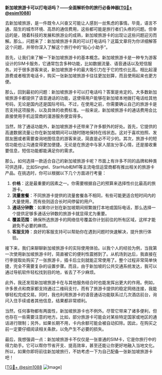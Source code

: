 **新加坡旅游卡可以打电话吗？——全面解析你的旅行必备神器[[TG💪+ @esim1088](https://t.me/s/esim1088)]**

去新加坡旅游，是一件既令人兴奋又可能让人感到一丝焦虑的事情。毕竟，语言不通、陌生的城市环境、高昂的通信费用，这些都可能是旅行者们头疼的问题。但幸运的是，随着科技的发展和旅游业的成熟，新加坡旅游卡的出现让这些问题迎刃而解。那么，问题来了：新加坡旅游卡真的可以打电话吗？这篇文章将为你详细解答这个问题，并带你深入了解这个旅行中的“贴心小助手”。

首先，让我们来了解一下新加坡旅游卡的基本概念。新加坡旅游卡是一种专为游客设计的SIM卡服务，它通常包含多种功能，比如数据流量、语音通话以及短信服务。对于很多游客来说，新加坡旅游卡的最大吸引力在于它的性价比高。相比起漫游费或者租赁电话卡，购买一张新加坡旅游卡往往更加划算，而且使用起来也更方便。

那么，回到最初的问题：新加坡旅游卡可以打电话吗？答案是肯定的。大多数新加坡旅游卡都提供了语音通话的功能，这使得用户能够在新加坡本地拨打电话给其他号码，无论是国内还是国际号码。不过，在使用之前，你需要确认自己的旅游卡是否支持这项服务，以及具体的收费标准。一般来说，新加坡旅游卡的通话费用会比直接使用手机运营商的漫游服务便宜得多。

当然，除了通话功能外，新加坡旅游卡还带来了许多额外的好处。首先，它提供的高速数据流量让你在新加坡期间可以随时随地保持在线状态。这对于喜欢拍照、发朋友圈或者需要查询地图信息的游客来说，简直是必不可少的。其次，旅游卡的短信功能也让沟通变得更加便捷。无论是在旅途中与家人朋友分享心情，还是接收重要信息，短信功能都能满足你的需求。

那么，如何选择一款适合自己的新加坡旅游卡呢？市面上有许多不同的品牌和种类可供选择，比如Singtel、StarHub和M1等主流电信运营商都有推出相关的旅游卡产品。在挑选时，你可以根据以下几个方面进行考量：

1. **价格**：这是最重要的因素之一。你需要根据自己的预算来选择性价比最高的旅游卡。
2. **流量套餐**：不同旅游卡提供的流量套餐各不相同，有些可能更适合短时间内的大量使用，而有些则适合长时间停留的用户。
3. **通话分钟数**：如果你计划在新加坡期间频繁拨打本地或国际电话，那么选择一个提供足够多通话分钟数的旅游卡就显得尤为重要。
4. **覆盖范围**：确保所选旅游卡的网络信号覆盖你计划前往的所有区域，这样才能避免不必要的麻烦。
5. **客服支持**：良好的客服支持可以帮助你在遇到问题时快速解决，提升旅行体验。

接下来，我们来聊聊新加坡旅游卡的实际使用体验。以我个人的经验为例，当我第一次使用新加坡旅游卡时，简直被它的便利性震撼到了。从机场到达后，我直接在行李提取处购买了一张旅游卡，插卡后立刻就能正常使用了。整个过程非常简单快捷，完全不需要复杂的设置步骤。而且，由于新加坡的公共交通系统发达，我可以通过导航软件轻松找到目的地，省去了不少麻烦。

此外，我还发现新加坡旅游卡在与其他服务结合时也能发挥出更大的作用。例如，许多景点和商家都支持通过二维码支付，而有了旅游卡提供的稳定网络连接，我能够轻松完成交易。同时，我也利用旅游卡的语音通话功能联系过几次酒店前台，询问入住手续或者其他信息，结果都非常顺利。

当然，任何事物都有两面性，新加坡旅游卡也不例外。尽管它带来了诸多便利，但也存在一些需要注意的地方。比如，部分旅游卡可能会对某些特定国家或地区的通话进行限制；另外，如果长期不用，卡内余额可能会被自动扣除。因此，在购买之前一定要仔细阅读相关条款，以免产生不必要的损失。

最后，我想强调一点：新加坡旅游卡不仅仅是一张普通的SIM卡，它是你旅行中的得力助手。它可以帮你节省开支、提高效率，甚至还能让你更好地融入当地文化。所以，如果你即将前往新加坡旅行，不妨考虑一下为自己配备一张新加坡旅游卡吧！

[[TG💪+ @esim1088](https://t.me/s/esim1088) ![Image](https://i.postimg.cc/4NQfJmqS/Snipaste-2025-05-13-00-14-12.png)]